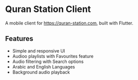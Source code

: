 # Quran Station Client

A mobile client for https://quran-station.com, built with Flutter.

## Features
- Simple and responsive UI  
- Audioo playlists with Favourites feature
- Audio filtering with Search options 
- Arabic and English Languages  
- Background audio playback  
 
